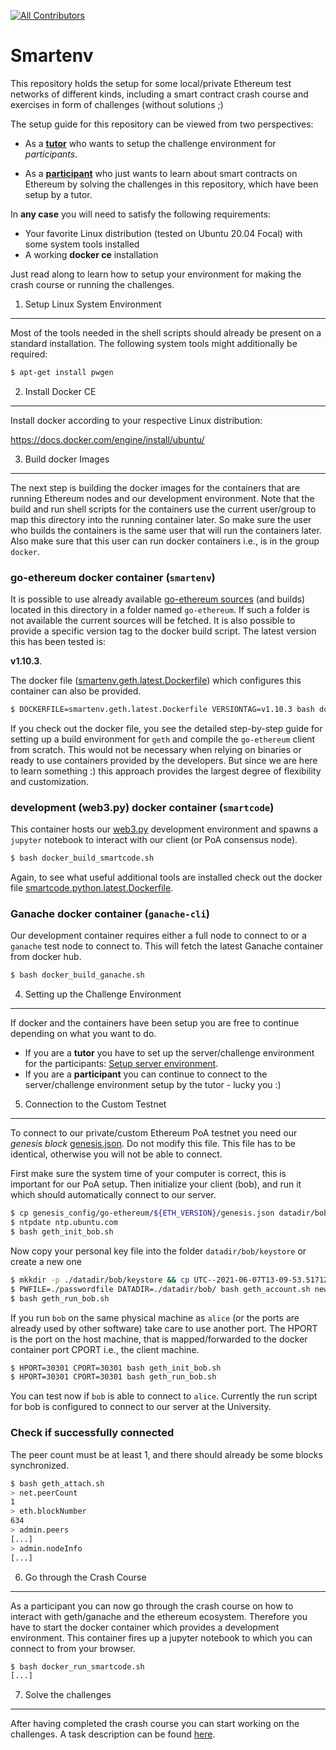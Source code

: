 <!-- ALL-CONTRIBUTORS-BADGE:START - Do not remove or modify this section -->
[![All Contributors](https://img.shields.io/badge/all_contributors-1-orange.svg?style=flat-square)](#contributors-)
<!-- ALL-CONTRIBUTORS-BADGE:END -->

Smartenv
========

This repository holds the setup for some local/private Ethereum test networks of different kinds,
including a smart contract crash course and exercises in form of challenges (without solutions ;)

The setup guide for this repository can be viewed from two perspectives:

* As a **[tutor](./README_TUTOR.md)** who wants to setup the challenge environment for *participants*.

* As a **[participant](./general_info/README.md)** who just wants to learn about smart contracts on Ethereum 
by solving the challenges in this repository, which have been setup by a tutor. 

In **any case** you will need to satisfy the following requirements: 
* Your favorite Linux distribution (tested on Ubuntu 20.04 Focal) with some system tools installed 
* A working **docker ce** installation

Just read along to learn how to setup your environment for making the crash course or running the challenges. 

1) Setup Linux System Environment
---------------------------------

Most of the tools needed in the shell scripts should already be present 
on a standard installation. The following system tools might additionally 
be required:
```bash
$ apt-get install pwgen
```

2) Install Docker CE 
--------------------

Install docker according to your respective Linux distribution:

https://docs.docker.com/engine/install/ubuntu/

3) Build docker Images
----------------------

The next step is building the docker images for the containers that are running Ethereum nodes and our development environment. Note that the build and run shell scripts for the containers use the current user/group to map this directory into the running container later. So make sure the user who builds the containers is the same user that will run the containers later. Also 
make sure that this user can run docker containers i.e., is in the group `docker`. 

### go-ethereum docker container (`smartenv`)
It is possible to use already available [go-ethereum sources](https://github.com/ethereum/go-ethereum) (and builds) located in this directory in a folder named `go-ethereum`. 
If such a folder is not available the current sources will be fetched. 
It is also possible to provide a specific version tag to the docker build script. 
The latest version this has been tested is:

**v1.10.3**.

The docker file ([smartenv.geth.latest.Dockerfile](./smartenv.geth.latest.Dockerfile)) which configures this container can also be provided.

```bash
$ DOCKERFILE=smartenv.geth.latest.Dockerfile VERSIONTAG=v1.10.3 bash docker_build_smartenv.sh
```

If you check out the docker file, you see the detailed step-by-step guide for setting up a build environment for `geth` and compile the `go-ethereum` client from scratch. 
This would not be necessary when relying on binaries or ready to use containers provided by the developers. But since we are here to learn something :) this approach provides the largest degree of flexibility and customization. 


### development (web3.py) docker container (`smartcode`)
This container hosts our [web3.py](https://pypi.org/project/web3/) development environment and spawns a `jupyter` notebook to interact with our client (or PoA consensus node). 

```bash
$ bash docker_build_smartcode.sh
```

Again, to see what useful additional tools are installed check out the docker file [smartcode.python.latest.Dockerfile](./smartcode.python.latest.Dockerfile).


### Ganache docker container (`ganache-cli`)
Our development container requires either a full node to connect to or a `ganache` test node
to connect to. This will fetch the latest Ganache container from docker hub. 

```bash
$ bash docker_build_ganache.sh
```

4) Setting up the Challenge Environment
----------------------------------------

If docker and the containers have been setup you are free to continue depending on what you want to do.

* If you are a **tutor** you have to set up the server/challenge environment for the participants: [Setup server environment](./README_TUTOR.md).
* If you are a **participant** you can continue to connect to the server/challenge environment setup by the tutor - lucky you :) 


5) Connection to the Custom Testnet
-----------------------------------

To connect to our private/custom Ethereum PoA testnet you need our *genesis block* [genesis.json](/smartcode/genesis_config/genesis.json). Do not modify this file. This file has to be identical, otherwise you will not be able to connect. 

First make sure the system time of your computer is correct, this is important for our PoA setup. 
Then initialize your client (bob), and run it which should automatically connect to our server.
```bash
$ cp genesis_config/go-ethereum/${ETH_VERSION}/genesis.json datadir/bob/genesis.json
$ ntpdate ntp.ubuntu.com
$ bash geth_init_bob.sh
```

Now copy your personal key file into the folder `datadir/bob/keystore` or create a new one
```bash
$ mkkdir -p ./datadir/bob/keystore && cp UTC--2021-06-07T13-09-53.517129020Z--33.... ./datadir/bob/keystore/ # copy existing account
$ PWFILE=./passwordfile DATADIR=./datadir/bob/ bash geth_account.sh new # create a new account
$ bash geth_run_bob.sh 
```

If you run `bob` on the same physical machine as `alice` (or the ports are already used by other software) take care to use another port. The HPORT is the port on the host machine, that is mapped/forwarded to the docker container port CPORT i.e., the client machine.  

```bash
$ HPORT=30301 CPORT=30301 bash geth_init_bob.sh
$ HPORT=30301 CPORT=30301 bash geth_run_bob.sh
```

You can test now if `bob` is able to connect to `alice`. 
Currently the run script for bob is configured to connect to our server at the University. 


### Check if successfully connected

The peer count must be at least 1, and there should already be some blocks synchronized. 

```bash
$ bash geth_attach.sh
> net.peerCount
1
> eth.blockNumber
634
> admin.peers
[...]
> admin.nodeInfo
[...]
```

6) Go through the Crash Course 
------------------------------

As a participant you can now go through the crash course on how to interact with geth/ganache 
and the ethereum ecosystem. Therefore you have to start the docker container which provides
a development environment. This container fires up a jupyter notebook to which you can connect to from your browser. 

```bash
$ bash docker_run_smartcode.sh 
[...]
```


7) Solve the challenges
-----------------------

After having completed the crash course you can start working on the challenges. 
A task description can be found [here](./general_info/README.md). 

